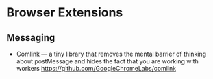 # Browser Extensions

## Messaging

* Comlink — a tiny library that removes the mental barrier of thinking about postMessage and hides the fact that you are working with workers https://github.com/GoogleChromeLabs/comlink
